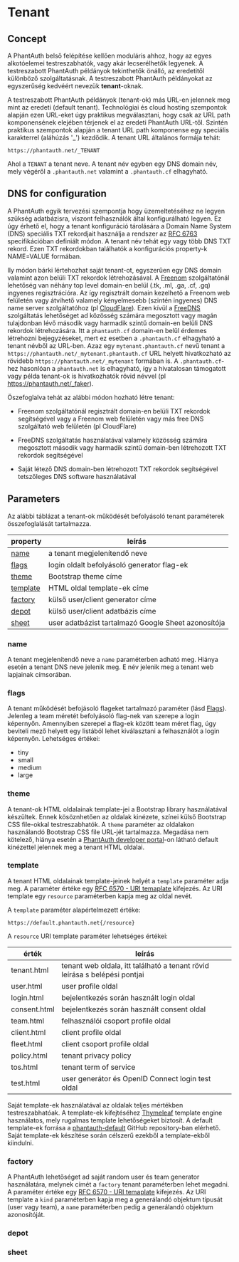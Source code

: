 # Tenant

## Concept

A PhantAuth belső felépítése kellően moduláris ahhoz, hogy az egyes alkotóelemei testreszabhatók, vagy akár lecserélhetők legyenek. A testreszabott PhantAuth példányok tekinthetők önálló, az eredetitől különböző szolgáltatásnak. A testreszabott PhantAuth példányokat az egyszerűség kedvéért nevezük **tenant**-oknak.

A testreszabott PhantAuth példányok (tenant-ok) más URL-en jelennek meg mint az eredeti (default tenant). Technológiai és cloud hosting szempontok alapján ezen URL-eket úgy praktikus megválasztani, hogy csak az URL path komponensének elejében térjenek el az eredeti PhantAuth URL-től. Szintén praktikus szempontok alapján a tenant URL path komponense egy speciális karakterrel (aláhúzás '_') kezdődik. A tenant URL általános formája tehát:

```
https://phantauth.net/_TENANT
```

Ahol a `TENANT` a tenant neve. A tenant név egyben egy DNS domain név, mely végéről a `.phantauth.net` valamint a `.phantauth.cf` elhagyható.

## DNS for configuration

A PhantAuth egyik tervezési szempontja hogy üzemeltetéséhez ne legyen szükség adatbázisra, viszont felhasználók által konfigurálható legyen. Ez úgy érhető el, hogy a tenant konfiguráció tárolására a Domain Name System (DNS) speciális TXT rekordjait használja a rendszer az [RFC 6763](https://tools.ietf.org/html/rfc6763) specifikációban definiált módon. A tenant név tehát egy vagy több DNS TXT rekord. Ezen TXT rekordokban találhatók a konfigurációs property-k NAME=VALUE formában.

Ily módon bárki lértehozhat saját tenant-ot, egyszerűen egy DNS domain valamint azon belüli TXT rekordok létrehozásával. A [Freenom](https://www.freenom.com) szolgáltatónál lehetőség van néhány top level domain-en belül (.tk, .ml, .ga, .cf, .gq) ingyenes regisztrációra. Az így regisztrált domain kezelhető a Freenom web felületén vagy átvihető valamely kényelmesebb (szintén ingyenes) DNS name server szolgáltatóhoz (pl [CloudFlare](https://www.cloudflare.com/)). Ezen kívül a [FreeDNS](https://freedns.afraid.org/) szolgáltatás lehetőséget ad közösség számára megosztott vagy magán tulajdonban lévő második vagy harmadik szintű domain-en belüli DNS rekordok létrehozására. Itt a `phantauth.cf` domain-en belül érdemes létrehozni bejegyzéseket, mert ez esetben a `.phantauth.cf` elhagyható a tenant névből az URL-ben. Azaz egy `mytenant.phantauth.cf` nevű tenant a `https://phantauth.net/_mytenant.phantauth.cf` URL helyett hivatkozható az rövidebb `https://phantauth.net/_mytenant` formában is. A `.phantauth.cf`-hez hasonlóan a `phantauth.net` is elhagyható, így a hivatalosan támogatott vagy példa tenant-ok is hivatkozhatók rövid névvel (pl https://phantauth.net/_faker).

Öszefoglalva tehát az alábbi módon hozható létre tenant:

 - Freenom szolgáltatónál regisztrált domain-en belüli TXT rekordok segítségével vagy a Freenom web felületén vagy más free DNS szolgáltató web felületén (pl CloudFlare)

 - FreeDNS szolgáltatás használatával valamely közösség számára megosztott második vagy harmadik szintű domain-ben létrehozott TXT rekordok segítségével

 - Saját létező DNS domain-ben létrehozott TXT rekordok segítségével tetszőleges DNS software használatával

## Parameters

Az alábbi táblázat a tenant-ok működését befolyásoló tenant paraméterek összefoglalását tartalmazza.

property              | leírás
----------------------|-------
[name](#name)         | a tenant megjelenítendő neve
[flags](#flags)       | login oldalt befolyásoló generator flag-ek
[theme](#theme)       | Bootstrap theme címe
[template](#template) | HTML oldal template-ek címe
[factory](#factory)   | külső user/client generator címe
[depot](#depot)       | külső user/client adatbázis címe
[sheet](#sheet)       | user adatbázist tartalmazó Google Sheet azonosítója


### name

A tenant megjelenítendő neve a `name` paraméterben adható meg. Hiánya esetén a tenant DNS neve jelenik meg. E név jelenik meg a tenant web lapjainak címsorában.

### flags

A tenant működését befojásoló flageket tartalmazó paraméter (lásd [Flags](generator.md#flags)). Jelenleg a team méretét befolyásoló flag-nek van szerepe a login képernyőn. Amennyiben szerepel a flag-ek között team méret flag, úgy beviteli mező helyett egy listából lehet kiválasztani a felhasználót a login képernyőn. Lehetséges értékei:

 - tiny
 - small
 - medium
 - large

### theme

A tenant-ok HTML oldalainak template-jei a Bootstrap library használatával készültek. Ennek kösöznhetően az oldalak kinézete, színei külső Bootstrap CSS file-okkal testreszabhatók. A `theme` paraméter az oldalakon használandó Bootstrap CSS file URL-jét tartalmazza. Megadása nem kötelező, hiánya esetén a [PhantAuth developer portal](https://www.phantauth.net)-on látható default kinézettel jelennek meg a tenant HTML oldalai.

### template

A tenant HTML oldalainak template-jeinek helyét a `template` paraméter adja meg. A paraméter értéke egy [RFC 6570 - URI temaplate](https://tools.ietf.org/html/rfc6570) kifejezés. Az URI template egy `resource` paraméterben kapja meg az oldal nevét.

A `template` paraméter alapértelmezett értéke:

```
https://default.phantauth.net{/resource}
```

A `resource` URI template paraméter lehetséges értékei:

érték        | leírás
-------------|-------
tenant.html  | tenant web oldala, itt található a tenant rövid leírása s belépési pontjai
user.html    | user profile oldal
login.html   | bejelentkezés során használt login oldal
consent.html | bejelentkezés során használt consent oldal
team.html    | felhasználói csoport profile oldal
client.html  | client profile oldal
fleet.html   | client csoport profile oldal
policy.html  | tenant privacy policy
tos.html     | tenant term of service
test.html    | user generátor és OpenID Connect login test oldal

Saját template-ek használatával az oldalak teljes mértékben testreszabhatóak. A template-ek kifejtéséhez [Thymeleaf](https://www.thymeleaf.org/) template engine használatos, mely rugalmas template lehetőségeket biztosít. A default template-ek forrása a [phantauth-default](https://github.com/phantauth/phantauth-default) GitHub repository-ban elérhető. Saját template-ek készítése során célszerű ezekből a template-ekből kiindulni.

### factory

A PhantAuth lehetőséget ad saját random user és team generator használatára, melynek címét a `factory` tenant paraméterben lehet megadni. A paraméter értéke egy [RFC 6570 - URI temaplate](https://tools.ietf.org/html/rfc6570) kifejezés. Az URI template a `kind` paraméterben kapja meg a generálandó objektum típusát (user vagy team), a `name` paraméterben pedig a generálandó objektum azonosítóját.

### depot

### sheet

